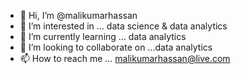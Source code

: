 - 👋 Hi, I’m @malikumarhassan
- 👀 I’m interested in ... data science & data analytics
- 🌱 I’m currently learning ... data analytics
- 💞️ I’m looking to collaborate on ...data analytics
- 📫 How to reach me ... malikumarhassan@live.com

<!---
malikumarhassan/malikumarhassan is a ✨ special ✨ repository because its `README.md` (this file) appears on your GitHub profile.
You can click the Preview link to take a look at your changes.
--->
